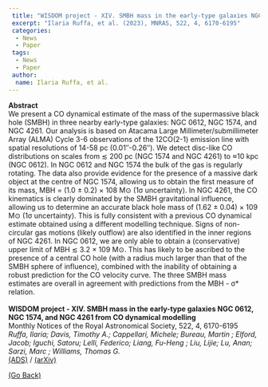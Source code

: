 ```yaml
---
 title: "WISDOM project - XIV. SMBH mass in the early-type galaxies NGC 0612, NGC 1574, and NGC 4261 from CO dynamical modelling"
 excerpt: "Ilaria Ruffa, et al. (2023), MNRAS, 522, 4, 6170-6195"
 categories:
  - News
  - Paper
 tags:
  - News
  - Paper
 author:
  name: Ilaria Ruffa, et al.
---
```


<b>Abstract</b><br>
We present a CO dynamical estimate of the mass of the supermassive black hole (SMBH) in three nearby early-type galaxies: NGC 0612, NGC 1574, and NGC 4261. Our analysis is based on Atacama Large Millimeter/submillimeter Array (ALMA) Cycle 3-6 observations of the 12CO(2-1) emission line with spatial resolutions of 14-58 pc (0.01″-0.26″). We detect disc-like CO distributions on scales from ≲ 200 pc (NGC 1574 and NGC 4261) to ≈10 kpc (NGC 0612). In NGC 0612 and NGC 1574 the bulk of the gas is regularly rotating. The data also provide evidence for the presence of a massive dark object at the centre of NGC 1574, allowing us to obtain the first measure of its mass, MBH = (1.0 ± 0.2) × 108 M⊙ (1σ uncertainty). In NGC 4261, the CO kinematics is clearly dominated by the SMBH gravitational influence, allowing us to determine an accurate black hole mass of (1.62 ± 0.04) × 109 M⊙ (1σ uncertainty). This is fully consistent with a previous CO dynamical estimate obtained using a different modelling technique. Signs of non-circular gas motions (likely outflow) are also identified in the inner regions of NGC 4261. In NGC 0612, we are only able to obtain a (conservative) upper limit of MBH ≲ 3.2 × 109 M⊙. This has likely to be ascribed to the presence of a central CO hole (with a radius much larger than that of the SMBH sphere of influence), combined with the inability of obtaining a robust prediction for the CO velocity curve. The three SMBH mass estimates are overall in agreement with predictions from the MBH - σ* relation.
<br>
<br>
<b>WISDOM project - XIV. SMBH mass in the early-type galaxies NGC 0612, NGC 1574, and NGC 4261 from CO dynamical modelling</b><br>
Monthly Notices of the Royal Astronomical Society, 522, 4, 6170-6195<br>
<i>Ruffa, Ilaria; Davis, Timothy A.; Cappellari, Michele; Bureau, Martin ; Elford, Jacob; Iguchi, Satoru; Lelli, Federico; Liang, Fu-Heng ; Liu, Lijie; Lu, Anan; Sarzi, Marc ; Williams, Thomas G.</i><br>
<a href="https://ui.adsabs.harvard.edu/abs/2023MNRAS.522.6170R">(ADS)</a> / <a href="https://arxiv.org/abs/2304.06117">(arXiv)</a>

<a href="#" onclick="history.go(-1)">(Go Back)</a>

